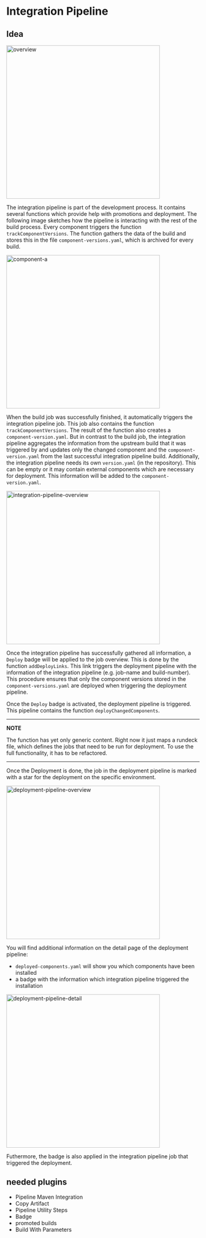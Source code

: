 # Integration Pipeline

## Idea

<img src="images/overview.png" alt="overview" width="400"/>

The integration pipeline is part of the development process. It contains several functions which provide help with promotions and deployment.
The following image sketches how the pipeline is interacting with the rest of the build process.
Every component triggers the function `trackComponentVersions`. The function gathers the data of the build and stores this in the file `component-versions.yaml`, which is archived for every build.

<img src="images/component-a.png" alt="component-a" width="400"/>

When the build job was successfully finished, it automatically triggers the integration pipeline job.
This job also contains the function `trackComponentVersions`. The result of the function also creates a `component-version.yaml`. But in contrast to the build job, the integration pipeline aggregates the information from the upstream build that it was triggered by and updates only the changed component and the `component-version.yaml` from the last successful integration pipeline build.
Additionally, the integration pipeline needs its own `version.yaml` (in the repository). This can be empty or it may contain external components which are necessary for deployment. This information will be added to the `component-version.yaml`.

<img src="images/integration-pipeline-overview.png" alt="integration-pipeline-overview" width="400"/>

Once the integration pipeline has successfully gathered all information, a `Deploy` badge will be applied to the job overview.
This is done by the function `addDeployLinks`. This link triggers the deployment pipeline with the information of the integration pipeline (e.g. job-name and build-number).
This procedure ensures that only the component versions stored in the `component-versions.yaml` are deployed when triggering the deployment pipeline.

Once the `Deploy` badge is activated, the deployment pipeline is triggered.
This pipeline contains the function `deployChangedComponents`.

----
**NOTE**

The function has yet only generic content.
Right now it just maps a rundeck file, which defines the jobs that need to be run for deployment.
To use the full functionality, it has to be refactored.

----

Once the Deployment is done, the job in the deployment pipeline is marked with a star for the deployment on the specific environment.

<img src="images/deployment-pipeline-overview.png" alt="deployment-pipeline-overview" width="400"/>

You will find additional information on the detail page of the deployment pipeline:

* `deployed-components.yaml` will show you which components have been installed
* a badge with the information which integration pipeline triggered the installation

<img src="images/deployment-pipeline-detail.png" alt="deployment-pipeline-detail" width="400"/>

Futhermore, the badge is also applied in the integration pipeline job that triggered the deployment.

## needed plugins

* Pipeline Maven Integration
* Copy Artifact
* Pipeline Utility Steps
* Badge
* promoted builds
* Build With Parameters
